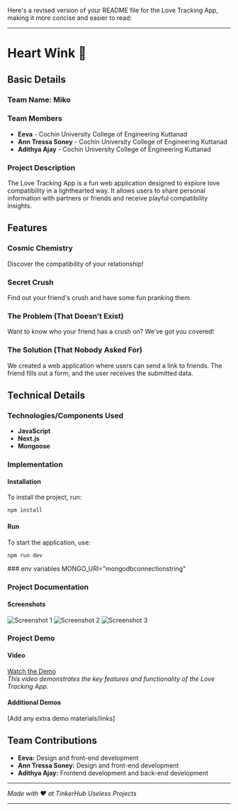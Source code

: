 Here's a revised version of your README file for the Love Tracking App, making it more concise and easier to read:

---

# Heart Wink 🎯

## Basic Details
### Team Name: Miko

### Team Members
- **Eeva** - Cochin University College of Engineering Kuttanad
- **Ann Tressa Soney** - Cochin University College of Engineering Kuttanad
- **Adithya Ajay** - Cochin University College of Engineering Kuttanad

### Project Description
The Love Tracking App is a fun web application designed to explore love compatibility in a lighthearted way. It allows users to share personal information with partners or friends and receive playful compatibility insights.

## Features

### Cosmic Chemistry
Discover the compatibility of your relationship!

### Secret Crush
Find out your friend's crush and have some fun pranking them.

### The Problem (That Doesn’t Exist)
Want to know who your friend has a crush on? We’ve got you covered!

### The Solution (That Nobody Asked For)
We created a web application where users can send a link to friends. The friend fills out a form, and the user receives the submitted data.

## Technical Details
### Technologies/Components Used
- **JavaScript**
- **Next.js**
- **Mongoose**

### Implementation

#### Installation
To install the project, run:
```bash
npm install
```

#### Run
To start the application, use:
```bash
npm run dev
```
###.env variables 
MONGO_URI="mongodbconnectionstring"

### Project Documentation

#### Screenshots
![Screenshot 1](https://github.com/user-attachments/assets/5db95c2b-9a96-46f7-a6b8-6542a2fca294)
![Screenshot 2](https://github.com/user-attachments/assets/2aeb34cd-af58-42c8-ba79-f9e58349b5b1)
![Screenshot 3](https://github.com/user-attachments/assets/4956d6e3-3d00-4a57-96d8-3a7bc35175c5)

### Project Demo
#### Video
[Watch the Demo](https://www.youtube.com/watch?v=SgsVHI1JUUw)  
*This video demonstrates the key features and functionality of the Love Tracking App.*

#### Additional Demos
[Add any extra demo materials/links]

## Team Contributions
- **Eeva:** Design and front-end development
- **Ann Tressa Soney:** Design and front-end development
- **Adithya Ajay:** Frontend development and back-end development

---

*Made with ❤️ at TinkerHub Useless Projects* 

---



